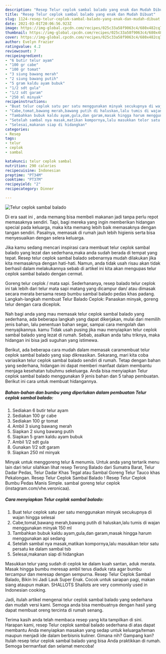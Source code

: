 ```yaml
---
description: "Resep Telur ceplok sambal balado yang enak dan Mudah Dibuat"
title: "Resep Telur ceplok sambal balado yang enak dan Mudah Dibuat"
slug: 1124-resep-telur-ceplok-sambal-balado-yang-enak-dan-mudah-dibuat
date: 2021-03-01T20:06:56.923Z
image: https://img-global.cpcdn.com/recipes/025c33a58f9063c4/680x482cq70/telur-ceplok-sambal-balado-foto-resep-utama.jpg
thumbnail: https://img-global.cpcdn.com/recipes/025c33a58f9063c4/680x482cq70/telur-ceplok-sambal-balado-foto-resep-utama.jpg
cover: https://img-global.cpcdn.com/recipes/025c33a58f9063c4/680x482cq70/telur-ceplok-sambal-balado-foto-resep-utama.jpg
author: Evelyn Frazier
ratingvalue: 4.2
reviewcount: 7
recipeingredient:
- "6 butir telur ayam"
- "100 gr cabe"
- "100 gr tomat"
- "3 siung bawang merah"
- "2 siung bawang putih"
- "5 gram kaldu ayam bubuk"
- "1/2 sdt gula"
- "1/2 sdt garam"
- "250 ml minyak"
recipeinstructions:
- "Buat telur ceplok satu per satu menggunakan minyak secukupnya di wajan hingga selesai"
- "Cabe,tomat,bawang merah,bawang putih di haluskan,lalu tumis di wajan menggunakan minyak 150 ml"
- "Tambahkan bubuk kaldu ayam,gula,dan garam,masak hingga harum menggunakan api sedang"
- "Setelah sambal nya masak,matikan kompornya,lalu masukkan telor satu persatu ke dalam sambal tsb"
- "Selesai,makanan siap di hidangkan"
categories:
- Resep
tags:
- telur
- ceplok
- sambal

katakunci: telur ceplok sambal 
nutrition: 290 calories
recipecuisine: Indonesian
preptime: "PT34M"
cooktime: "PT37M"
recipeyield: "2"
recipecategory: Dinner

---
```



![Telur ceplok sambal balado](https://img-global.cpcdn.com/recipes/025c33a58f9063c4/680x482cq70/telur-ceplok-sambal-balado-foto-resep-utama.jpg)

Di era  saat ini , anda memang bisa membeli makanan jadi tanpa perlu repot memasaknya sendiri. Tapi, bagi mereka yang ingin memberikan hidangan special pada keluarga, maka kita memang lebih baik memasaknya dengan tangan sendiri. Pasalnya, memasak di rumah jauh lebih higienis serta bisa menyesuaikan dengan selera keluarga.

Jika kamu sedang mencari inspirasi cara membuat telur ceplok sambal balado yang lezat dan sederhana,maka anda sudah berada di tempat yang tepat. Resep telur ceplok sambal balado  sebenarnya mudah dilakukan jika kita memasaknya dengan hati-hati. Namun, anda tidak usah risau akan tidak berhasil dalam melakukannya 
sebab di artikel ini kita akan mengupas telur ceplok sambal balado dengan cermat.  

Goreng telur ceplok / mata sapi. Sederhananya, resep balado telur ceplok ini tak lebih dari telur mata sapi matang yang dicampur dan/ atau dimasak secara merata bersama resep bumbu sambal balado pedas khas padang. Langkah-langkah membuat Telur Balado Ceplok: Panaskan minyak, goreng telur dengan cara diceplok.

Nah bagi anda yang mau memasak telur ceplok sambal balado yang sederhana, ada beberapa langkah yang dapat dikerjakan, mulai dari memilih jenis bahan, lalu penentuan bahan segar, sampai cara mengolah dan menyajikannya. kamu Tidak usah pusing jika mau menyiapkan telur ceplok sambal balado yang lezat di rumah. Sebab, asalkan anda  tahu triknya, maka hidangan ini bisa jadi suguhan yang istimewa.

Berikut, ada beberapa cara mudah dalam memasak caramembuat telur ceplok sambal balado yang siap dikreasikan. Sekarang, mari kita coba variasikan telur ceplok sambal balado sendiri di rumah. Tetap dengan bahan yang sederhana, hidangan ini dapat memberi manfaat dalam membantu menjaga kesehatan tubuhmu sekeluarga. Anda bisa menyiapkan Telur ceplok sambal balado menggunakan 9 jenis bahan dan 5 tahap pembuatan. Berikut ini cara untuk membuat hidangannya.

<!--inarticleads1-->

##### Bahan-bahan dan bumbu yang diperlukan dalam pembuatan Telur ceplok sambal balado:

1. Sediakan 6 butir telur ayam
1. Sediakan 100 gr cabe
1. Sediakan 100 gr tomat
1. Ambil 3 siung bawang merah
1. Siapkan 2 siung bawang putih
1. Siapkan 5 gram kaldu ayam bubuk
1. Ambil 1/2 sdt gula
1. Gunakan 1/2 sdt garam
1. Siapkan 250 ml minyak


Minyak untuk menggoreng telur &amp; menumis. Untuk anda yang tertarik menu lain dari telur silahkan lihat resep Terong Balado dari Sumatra Barat, Telur Dadar Pedas, Telur Dadar Khas Tegal atau Sambal Goreng Telur Tauco khas Pekalongan. Resep Telur Ceplok Sambal Balado ! Resep Telur Ceplok Bumbu Pedas Manis Simple. sambal goreng telur ceplok (instagram.com/vhe.veronicaa). 

<!--inarticleads2-->

##### Cara menyiapkan Telur ceplok sambal balado:

1. Buat telur ceplok satu per satu menggunakan minyak secukupnya di wajan hingga selesai
1. Cabe,tomat,bawang merah,bawang putih di haluskan,lalu tumis di wajan menggunakan minyak 150 ml
1. Tambahkan bubuk kaldu ayam,gula,dan garam,masak hingga harum menggunakan api sedang
1. Setelah sambal nya masak,matikan kompornya,lalu masukkan telor satu persatu ke dalam sambal tsb
1. Selesai,makanan siap di hidangkan


Masukkan telur yang sudah di ceplok ke dalam kuah santan, aduk merata. Masak hingga bumbu meresap ambil terus diaduk rata agar bumbu tercampur dan meresap dengan sempurna. Resep Telur Ceplok Sambal Balado, Bikin Ini Jadi Lauk Super Enak. Cocok untuk sarapan pagi, makan siang ataupun makan. SHALLOTS Shallots are very commonly used in Indonesian cooking. 

Jadi, itulah artikel mengenai  telur ceplok sambal balado  yang sederhana dan mudah versi kami. Semoga anda bisa membuatnya dengan hasil yang dapat membuat oreng tercinta di rumah senang. 

Terima kasih anda telah membaca resep yang kita tampilkan di sini. Harapan kami, resep  Telur ceplok sambal balado sederhana di atas dapat membantu Anda menyiapkan masakan yang sedap untuk keluarga/teman maupun menjadi ide dalam berbisnis kuliner. Gimana nih? Gampang kan? Itulah resep telur ceplok sambal balado yang bisa Anda praktikkan di rumah. Semoga bermanfaat dan selamat mencoba!

